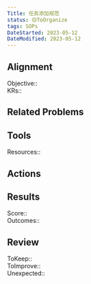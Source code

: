 ```yaml
---
Title: 任务添加规范
status: 🟡ToOrganize
tags: SOPs 
DateStarted: 2023-05-12
DateModified: 2023-05-12
---
```

## Alignment
Objective::  
KRs:: 
## Related Problems
## Tools
Resources:: 
## Actions 
## Results 
Score::  
Outcomes::
## Review
ToKeep::  
ToImprove::  
Unexpected::  